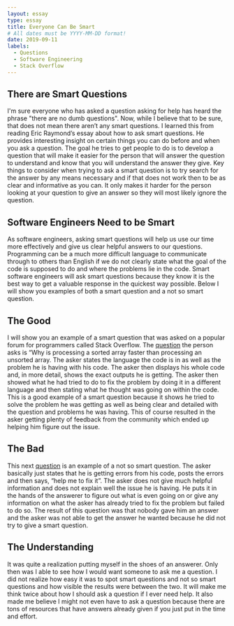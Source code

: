 ```yaml
---
layout: essay
type: essay
title: Everyone Can Be Smart
# All dates must be YYYY-MM-DD format!
date: 2019-09-11
labels:
  - Questions
  - Software Engineering
  - Stack Overflow
---
```


## There are Smart Questions

I'm sure everyone who has asked a question asking for help has heard the phrase "there are no dumb questions". Now, while I believe that to be sure, that does not mean there aren’t any smart questions. I learned this from reading Eric Raymond’s essay about how to ask smart questions. He provides interesting insight on certain things you can do before and when you ask a question. The goal he tries to get people to do is to develop a question that will make it easier for the person that will answer the question to understand and know that you will understand the answer they give. Key things to consider when trying to ask a smart question is to try search for the answer by any means necessary and if that does not work then to be as clear and informative as you can. It only makes it harder for the person looking at your question to give an answer so they will most likely ignore the question.

## Software Engineers Need to be Smart

As software engineers, asking smart questions will help us use our time more effectively and give us clear helpful answers to our questions. Programming can be a much more difficult language to communicate through to others than English if we do not clearly state what the goal of the code is supposed to do and where the problems lie in the code. Smart software engineers will ask smart questions because they know it is the best way to get a valuable response in the quickest way possible. Below I will show you examples of both a smart question and a not so smart question.

## The Good

I will show you an example of a smart question that was asked on a popular forum for programmers called Stack Overflow. The [question]( https://stackoverflow.com/questions/11227809/why-is-processing-a-sorted-array-faster-than-processing-an-unsorted-array) the person asks is “Why is processing a sorted array faster than processing an unsorted array. The asker states the language the code is in as well as the problem he is having with his code. The asker then displays his whole code and, in more detail, shows the exact outputs he is getting. The asker then showed what he had tried to do to fix the problem by doing it in a different language and then stating what he thought was going on within the code. This is a good example of a smart question because it shows he tried to solve the problem he was getting as well as being clear and detailed with the question and problems he was having. This of course resulted in the asker getting plenty of feedback from the community which ended up helping him figure out the issue.

## The Bad

This next [question]( https://stackoverflow.com/questions/57900686/unable-to-load-contextloaderlistener) is an example of a not so smart question. The asker basically just states that he is getting errors from his code, posts the errors and then says, “help me to fix it”. The asker does not give much helpful information and does not explain well the issue he is having. He puts it in the hands of the answerer to figure out what is even going on or give any information on what the asker has already tried to fix the problem but failed to do so. The result of this question was that nobody gave him an answer and the asker was not able to get the answer he wanted because he did not try to give a smart question.

## The Understanding

It was quite a realization putting myself in the shoes of an answerer. Only then was I able to see how I would want someone to ask me a question. I did not realize how easy it was to spot smart questions and not so smart questions and how visible the results were between the two. It will make me think twice about how I should ask a question if I ever need help. It also made me believe I might not even have to ask a question because there are tons of resources that have answers already given if you just put in the time and effort.
